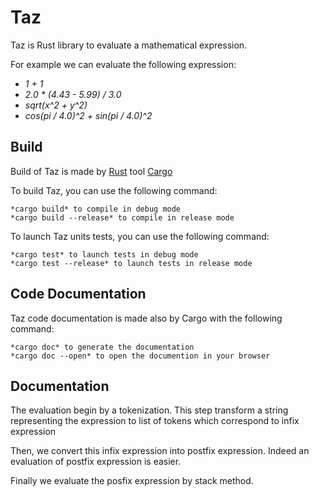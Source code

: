 # Taz
Taz is Rust library to evaluate a mathematical expression.

For example we can evaluate the following expression:
- *1 + 1*
- *2.0 * (4.43 - 5.99) / 3.0*
- *sqrt(x^2 + y^2)*
- *cos(pi / 4.0)^2 + sin(pi / 4.0)^2*

## Build
Build of Taz is made by [Rust](https://www.rust-lang.org/) tool [Cargo](https://doc.rust-lang.org/cargo/)

To build Taz, you can use the following command:

	*cargo build* to compile in debug mode
	*cargo build --release* to compile in release mode

To launch Taz units tests, you can use the following command:

	*cargo test* to launch tests in debug mode
	*cargo test --release* to launch tests in release mode

## Code Documentation
Taz code documentation is made also by Cargo with the following command:

	*cargo doc* to generate the documentation
	*cargo doc --open* to open the documention in your browser

## Documentation
The evaluation begin by a tokenization. This step transform a string representing the expression to list of tokens which
correspond to infix expression

Then, we convert this infix expression into postfix expression. Indeed an evaluation of postfix expression is easier.

Finally we evaluate the posfix expression by stack method.
